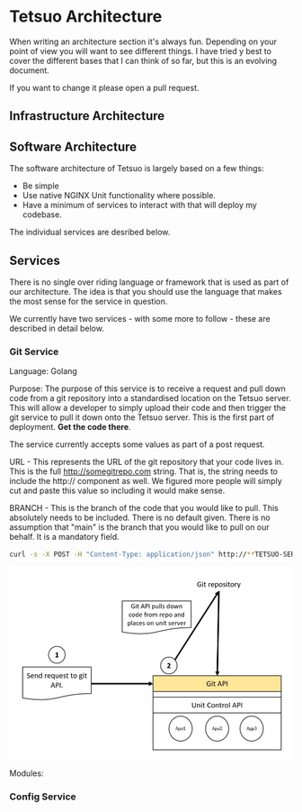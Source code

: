 # Tetsuo Architecture

When writing an architecture section it's always fun. Depending on your point of view you will want to see different things. I have tried y best to cover the different bases that I can think of so far, but this is an evolving document.

If you want to change it please open a pull request.

## Infrastructure Architecture

## Software Architecture

The software architecture of Tetsuo is largely based on a few things:
- Be simple
- Use native NGINX Unit functionality where possible.
- Have a minimum of services to interact with that will deploy my codebase.

The individual services are desribed below.

## Services

There is no single over riding language or framework that is used as part of our architecture. The idea is that you should use the language that makes the most sense for the service in question. 

We currently have two services - with some more to follow - these are described in detail below.

### Git Service

Language: Golang

Purpose:
The purpose of this service is to receive a request and pull down code from a git repository into a standardised location on the Tetsuo server. This will allow a developer to simply upload their code and then trigger the git service to pull it down onto the Tetsuo server. This is the first part of deployment. **Get the code there**.

The service currently accepts some values as part of a post request. 

URL - This represents the URL of the git repository that your code lives in. This is the full http://somegitrepo.com string. That is, the string needs to include the http:// component as well. We figured more people will simply cut and paste this value so including it would make sense.

BRANCH - This is the branch of the code that you would like to pull. This absolutely needs to be included. There is no default given. There is no assumption that "main" is the branch that you would like to pull on our behalf. It is a mandatory field.

```Bash
curl -s -X POST -H "Content-Type: application/json" http://**TETSUO-SERVER**/pull -d '{"url":"https://github.com/codecowboydotio/swapi-json-server", "branch":"dev"}'
```
![git_api](/images/tetsuo-1-2.jpg)

Modules:

### Config Service



